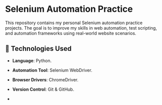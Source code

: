# Selenium Automation Practice

This repository contains my personal Selenium automation practice projects. The goal is to improve my skills in web automation, test scripting, and automation frameworks using real-world website scenarios.

## 🔧 Technologies Used

- **Language**: Python.
- **Automation Tool**: Selenium WebDriver.
- **Browser Drivers**: ChromeDriver.
- **Version Control**: Git & GitHub.

- 
